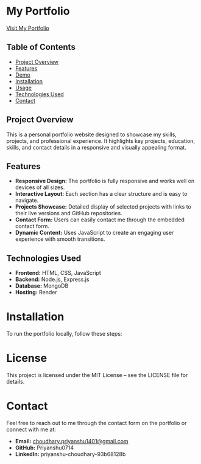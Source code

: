 #  My Portfolio

[Visit My Portfolio](https://myportfolio-5uu3.onrender.com)

## Table of Contents

- [Project Overview](#Project-Overview)
- [Features](#features)
- [Demo](#demo)
- [Installation](#installation)
- [Usage](#usage)
- [Technologies Used](#technologies-used)
- [Contact](#contact)

## Project Overview

This is a personal portfolio website designed to showcase my skills, projects, and professional experience. It highlights key projects, education, skills, and contact details in a responsive and visually appealing format.

## Features

- **Responsive Design:** The portfolio is fully responsive and works well on devices of all sizes.
- **Interactive Layout:** Each section has a clear structure and is easy to navigate.
- **Projects Showcase:** Detailed display of selected projects with links to their live versions and GitHub repositories.
- **Contact Form:** Users can easily contact me through the embedded contact form.
- **Dynamic Content:** Uses JavaScript to create an engaging user experience with smooth transitions.
  
## Technologies Used
- **Frontend:** HTML, CSS, JavaScript
- **Backend:** Node.js, Express.js
- **Database:** MongoDB
- **Hosting:** Render

# Installation
To run the portfolio locally, follow these steps:

# License
This project is licensed under the MIT License – see the LICENSE file for details.

# Contact
Feel free to reach out to me through the contact form on the portfolio or connect with me at:

- **Email:** choudhary.priyanshu1401@gmail.com
- **GitHub:** Priyanshu0714
- **LinkedIn:** priyanshu-choudhary-93b68128b
